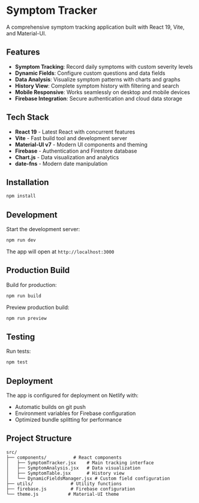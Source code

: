 # Symptom Tracker


A comprehensive symptom tracking application built with React 19, Vite, and Material-UI.

## Features

- **Symptom Tracking**: Record daily symptoms with custom severity levels
- **Dynamic Fields**: Configure custom questions and data fields
- **Data Analysis**: Visualize symptom patterns with charts and graphs
- **History View**: Complete symptom history with filtering and search
- **Mobile Responsive**: Works seamlessly on desktop and mobile devices
- **Firebase Integration**: Secure authentication and cloud data storage

## Tech Stack

- **React 19** - Latest React with concurrent features
- **Vite** - Fast build tool and development server
- **Material-UI v7** - Modern UI components and theming
- **Firebase** - Authentication and Firestore database
- **Chart.js** - Data visualization and analytics
- **date-fns** - Modern date manipulation

## Installation

```bash
npm install
```

## Development

Start the development server:
```bash
npm run dev
```

The app will open at `http://localhost:3000`

## Production Build

Build for production:
```bash
npm run build
```

Preview production build:
```bash
npm run preview
```

## Testing

Run tests:
```bash
npm test
```

## Deployment

The app is configured for deployment on Netlify with:
- Automatic builds on git push
- Environment variables for Firebase configuration
- Optimized bundle splitting for performance

## Project Structure

```
src/
├── components/          # React components
│   ├── SymptomTracker.jsx    # Main tracking interface
│   ├── SymptomAnalysis.jsx   # Data visualization
│   ├── SymptomTable.jsx      # History view
│   └── DynamicFieldsManager.jsx # Custom field configuration
├── utils/              # Utility functions
├── firebase.js         # Firebase configuration
└── theme.js           # Material-UI theme
```
